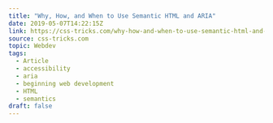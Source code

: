 ```yaml
---
title: "Why, How, and When to Use Semantic HTML and ARIA"
date: 2019-05-07T14:22:15Z
link: https://css-tricks.com/why-how-and-when-to-use-semantic-html-and-aria/?utm_medium=RSS&utm_source=news.12bit.vn
source: css-tricks.com
topic: Webdev
tags:
  - Article
  - accessibility
  - aria
  - beginning web development
  - HTML
  - semantics
draft: false
---
```


